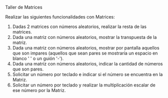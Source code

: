 Taller de Matrices

Realizar las siguientes funcionalidades con Matrices:
1. Dadas 2 matrices con números aleatorios, realizar la resta de las matrices.
2. Dada una matriz con números aleatorios, mostrar la transpuesta de la matriz.
3. Dada una matriz con números aleatorios, mostrar por pantalla aquellos que son impares (aquellos que sean pares se mostraría un espacio en blanco ' ' o un guión '-').
4. Dada una matriz con números aleatorios, indicar la cantidad de números que son pares.
5. Solicitar un número por teclado e indicar si el número se encuentra en la Matriz.
6. Solicitar un número por teclado y realizar la multiplicación escalar de ese número por la Matriz.
